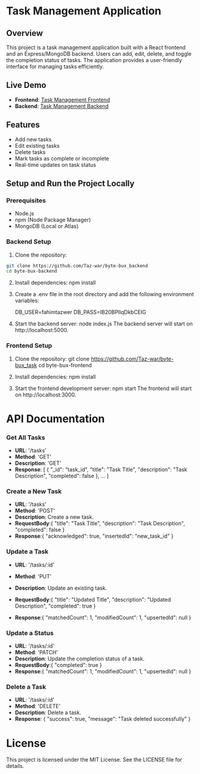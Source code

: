 # Task Management Application

## Overview

This project is a task management application built with a React frontend and an Express/MongoDB backend. Users can add, edit, delete, and toggle the completion status of tasks. The application provides a user-friendly interface for managing tasks efficiently.

## Live Demo

- **Frontend**: [Task Management Frontend](https://byte-bux-task.vercel.app/)
- **Backend**: [Task Management Backend](https://byte-bux-backend-1.onrender.com/)

## Features

- Add new tasks
- Edit existing tasks
- Delete tasks
- Mark tasks as complete or incomplete
- Real-time updates on task status

## Setup and Run the Project Locally

### Prerequisites

- Node.js
- npm (Node Package Manager)
- MongoDB (Local or Atlas)

### Backend Setup

1. Clone the repository:

```sh
git clone https://github.com/Taz-war/byte-bux_backend
cd byte-bux-backend
```
2. Install dependencies:
    npm install

3. Create a .env file in the root directory and add the following environment variables:

    DB_USER=fahimtazwer
    DB_PASS=IB20BPlIqDkbCEIG

4. Start the backend server:
    node index.js
The backend server will start on http://localhost:5000.

### Frontend Setup

1. Clone the repository:
    git clone https://github.com/Taz-war/byte-bux_task
    cd byte-bux-frontend

2. Install dependencies:
    npm install

3. Start the frontend development server:
    npm start
The frontend will start on http://localhost:3000.

# API Documentation

### Get All Tasks
- **URL**: '/tasks'
- **Method**: 'GET'
- **Description**: 'GET'
- **Response**: [
  {
    "_id": "task_id",
    "title": "Task Title",
    "description": "Task Description",
    "completed": false
  },
  ...
]

### Create a New Task

- **URL**: '/tasks'
- **Method**: 'POST'
- **Description**:  Create a new task.
- **RequestBody**:{
  "title": "Task Title",
  "description": "Task Description",
  "completed": false
}
- **Response**:{
  "acknowledged": true,
  "insertedId": "new_task_id"
}

### Update a Task

- **URL**: '/tasks/:id'
- **Method**: 'PUT'
- **Description**:  Update an existing task.
- **RequestBody**:{
  "title": "Updated Title",
  "description": "Updated Description",
  "completed": true
}

- **Response**:{
  "matchedCount": 1,
  "modifiedCount": 1,
  "upsertedId": null
}

### Update a Status

- **URL**: '/tasks/:id'
- **Method**: 'PATCH'
- **Description**:  Update the completion status of a task.
- **RequestBody**:{
  "completed": true
}
- **Response**:{
  "matchedCount": 1,
  "modifiedCount": 1,
  "upsertedId": null
}

### Delete a Task
- **URL**: '/tasks/:id'
- **Method**: 'DELETE'
- **Description**: Delete a task.
- **Response**: {
  "success": true,
  "message": "Task deleted successfully"
}

# License

This project is licensed under the MIT License. See the LICENSE file for details.
